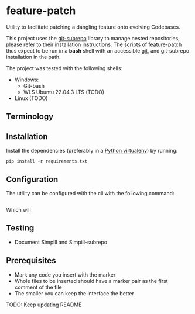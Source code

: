 # feature-patch
Utility to facilitate patching a dangling feature onto evolving Codebases.

This project uses the [git-subrepo](https://github.com/ingydotnet/git-subrepo) library to manage nested repositories, please refer to their installation instructions. The scripts of feature-patch thus expect to be run in a **bash** shell with an accessible [git](https://git-scm.com/book/en/v2/Getting-Started-Installing-Git), and git-subrepo installation in the path.

The project was tested with the following shells:
- Windows:
  - Git-bash
  - WLS Ubuntu 22.04.3 LTS (TODO)
- Linux (TODO)

## Terminology



## Installation

Install the dependencies (preferably in a [Python virtualenv](https://docs.python.org/3/library/venv.html)) by running:

```
pip install -r requirements.txt
```

## Configuration

The utility can be configured with the cli with the following command:

```

```

Which will 

## Testing

- Document Simpill and Simpill-subrepo

## Prerequisites

- Mark any code you insert with the marker
- Whole files to be inserted should have a marker pair as the first comment of the file
- The smaller you can keep the interface the better


TODO: Keep updating README